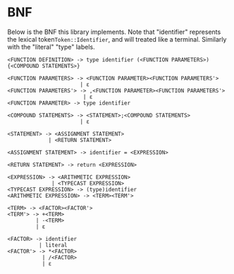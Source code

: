 # BNF
Below is the BNF this library implements. Note that "identifier" represents the lexical token`Token::Identifier`, and will treated like a terminal. Similarly with the "literal" "type" labels.
```text
<FUNCTION DEFINITION> -> type identifier (<FUNCTION PARAMETERS>){<COMPOUND STATEMENTS>}

<FUNCTION PARAMETERS> -> <FUNCTION PARAMETER><FUNCTION PARAMETERS'>
                       | ε
<FUNCTION PARAMETERS'> -> ,<FUNCTION PARAMETER><FUNCTION PARAMETERS'>
                        | ε
<FUNCTION PARAMETER> -> type identifier

<COMPOUND STATEMENTS> -> <STATEMENT>;<COMPOUND STATEMENTS>
                       | ε

<STATEMENT> -> <ASSIGNMENT STATEMENT>
             | <RETURN STATEMENT>

<ASSIGNMENT STATEMENT> -> identifier = <EXPRESSION>

<RETURN STATEMENT> -> return <EXPRESSION>

<EXPRESSION> -> <ARITHMETIC EXPRESSION>
              | <TYPECAST EXPRESSION>
<TYPECAST EXPRESSION> -> (type)identifier
<ARITHMETIC EXPRESSION> -> <TERM><TERM'>

<TERM> -> <FACTOR><FACTOR'>
<TERM'> -> +<TERM>
         | -<TERM>
         | ε

<FACTOR> -> identifier
          | literal
<FACTOR'> -> *<FACTOR>
           | /<FACTOR>
           | ε
```
